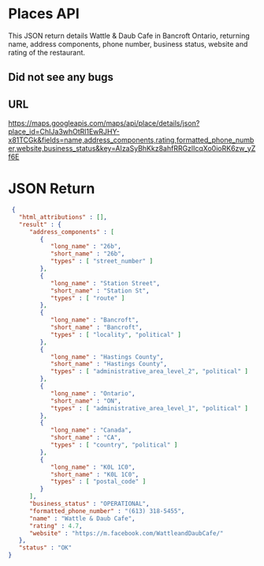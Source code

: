 # Places API
This JSON return details Wattle & Daub Cafe in Bancroft Ontario, returning name, address components, phone number, business status, website and rating of the restaurant.

## Did not see any bugs

## URL
https://maps.googleapis.com/maps/api/place/details/json?place_id=ChIJa3whOtRl1EwRJHY-x81TCGk&fields=name,address_components,rating,formatted_phone_number,website,business_status&key=AIzaSyBhKkz8ahfRRGzlIcqXo0ioRK6zw_yZf6E

# JSON Return

```json
 {
   "html_attributions" : [],
   "result" : {
      "address_components" : [
         {
            "long_name" : "26b",
            "short_name" : "26b",
            "types" : [ "street_number" ]
         },
         {
            "long_name" : "Station Street",
            "short_name" : "Station St",
            "types" : [ "route" ]
         },
         {
            "long_name" : "Bancroft",
            "short_name" : "Bancroft",
            "types" : [ "locality", "political" ]
         },
         {
            "long_name" : "Hastings County",
            "short_name" : "Hastings County",
            "types" : [ "administrative_area_level_2", "political" ]
         },
         {
            "long_name" : "Ontario",
            "short_name" : "ON",
            "types" : [ "administrative_area_level_1", "political" ]
         },
         {
            "long_name" : "Canada",
            "short_name" : "CA",
            "types" : [ "country", "political" ]
         },
         {
            "long_name" : "K0L 1C0",
            "short_name" : "K0L 1C0",
            "types" : [ "postal_code" ]
         }
      ],
      "business_status" : "OPERATIONAL",
      "formatted_phone_number" : "(613) 318-5455",
      "name" : "Wattle & Daub Cafe",
      "rating" : 4.7,
      "website" : "https://m.facebook.com/WattleandDaubCafe/"
   },
   "status" : "OK"
}
